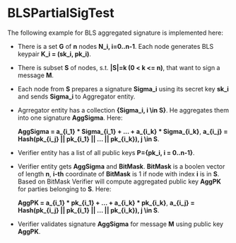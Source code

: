 # BLSPartialSigTest

The following example for BLS aggregated signature is implemented here:

- There is a set **G** of **n** nodes **N_i, i=0..n-1**. Each node generates BLS keypair **K_i = (sk_i, pk_i)**.

- There is subset **S** of nodes, s.t. **|S|=k (0 < k <= n)**, that want to sign a message **M**.

- Each node from **S** prepares a signature **Sigma_i** using its secret key **sk_i** and sends **Sigma_i** to Aggregator entity.

- Agrregator entity has a collection **{Sigma_i, i \in S}**. He aggregates them into one signature **AggSigma**.
  Here:

  **AggSigma = a_{i_1} * Sigma_{i_1} + ... + a_{i_k} * Sigma_{i_k}**, **a_{i_j} = Hash(pk_{i_j} || pk_{i_1} || ... || pk_{i_k}), j \in S**.

- Verifier entity has a list of all public keys **P={pk_i, i = 0..n-1}**.

- Verifier entity gets **AggSigma** and **BitMask**. **BitMask** is a boolen vector of length **n**, **i-th** coordinate of **BitMask** is 1 if node with index **i** is in **S**. Based on BitMask Verifier will compute aggregated public key **AggPK** for parties belonging to **S**.
  Here:
  
  **AggPK = a_{i_1} * pk_{i_1} + ... + a_{i_k} * pk_{i_k}**, **a_{i_j} = Hash(pk_{i_j} || pk_{i_1} || ... || pk_{i_k}), j \in S**.

- Verifier validates signature **AggSigma** for message **M** using public key **AggPK**. 
